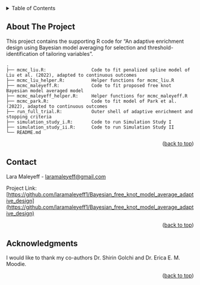 <!-- TABLE OF CONTENTS -->
<details>
  <summary>Table of Contents</summary>
  <ol>
    <li>
      <a href="#about-the-project">About The Project</a>
    </li>
    <li><a href="#contact">Contact</a></li>
    <li><a href="#acknowledgments">Acknowledgments</a></li>
  </ol>
</details>



<!-- ABOUT THE PROJECT -->
## About The Project

This project contains the supporting R code for “An adaptive enrichment design using Bayesian model averaging for selection and threshold-identification of tailoring variables”. 

    .        
    ├── mcmc_liu.R:                 Code to fit penalized spline model of Liu et al. (2022), adapted to continuous outcomes
    ├── mcmc_liu_helper.R:          Helper functions for mcmc_liu.R
    ├── mcmc_maleyeff.R:            Code to fit proposed free knot Bayesian model averaged model
    ├── mcmc_maleyeff_helper.R:     Helper functions for mcmc_maleyeff.R
    ├── mcmc_park.R:                Code to fit model of Park et al. (2022), adapted to continuous outcomes
    ├── run_full_trial.R:           Outer shell of adaptive enrichment and stopping criteria
    ├── simulation_study_i.R:       Code to run Simulation Study I
    ├── simulation_study_ii.R:      Code to run Simulation Study II
    └── README.md


<p align="right">(<a href="#readme-top">back to top</a>)</p>

<!-- CONTACT -->
## Contact

Lara Maleyeff - laramaleyeff@gmail.com

Project Link: [https://github.com/laramaleyeff1/Bayesian_free_knot_model_average_adaptive_design](https://github.com/laramaleyeff1/Bayesian_free_knot_model_average_adaptive_design)

<p align="right">(<a href="#readme-top">back to top</a>)</p>


<!-- ACKNOWLEDGMENTS -->
## Acknowledgments

I would like to thank my co-authors Dr. Shirin Golchi and Dr. Erica E. M. Moodie.

<p align="right">(<a href="#readme-top">back to top</a>)</p>
